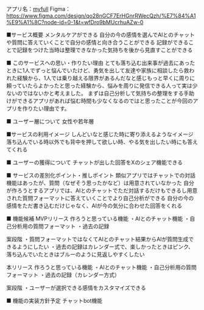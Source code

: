 アプリ名：[myfull](https://myfull-0ecc82c3fe8f.herokuapp.com/)
Figma：https://www.figma.com/design/qo28nGCF7ErHGnrRWecQzh/%E7%84%A1%E9%A1%8C?node-id=0-1&t=wfDro9bMUcrhuAZw-0

■サービス概要
メンタルケアができる
自分の今の感情を選んでAIとのチャットや質問に答えていくことで自分の感情と向き合うことができる
記録ができることで記録をつけた当時は整理できなかった気持ちを後から見直すことができる

■ このサービスへの思い・作りたい理由
とても落ち込む出来事が過去にあったときに1人でずっと悩んでいたけど、勇気を出して友達や家族に相談したら救われた経験から、1人では乗り越える限界があるんだなと感じもっと早くに周りに頼っていたらよかったと思った経験から、悩みを周りに発信できる人って実は少ないのではないかと考えました。
まずは自己分析して気持ちの整理をする手助けができるアプリがあれば悩む時間も少なくなるのではと思ったことが今回のアプリを作りたい理由です。

■ ユーザー層について
女性や若年層

■サービスの利用イメージ
しんどいなと感じた時に寄り添えるようなイメージ
落ち込んでいる時以外でも背中を押して欲しい時、やる気を出したい時にも答えてくれる

■ ユーザーの獲得について
チャットが出した回答をXのシェア機能できる

■ サービスの差別化ポイント・推しポイント
類似アプリではチャットでの対話機能はあったが、質問（なぜそう思ったかなど）は用意されていなかった
自分が作ろうとするアプリでは、AIとのチャットでただ対話するだけもできるし用意された質問フォーマットに答えていくことでより自己分析ができる
自分の今の感情をただ書き込むだけじゃなく、AIが今の気分に合わせた回答をくれる


■ 機能候補
MVPリリース
作ろうと思っている機能
・AIとのチャット機能
・自己分析用の質問フォーマット
・過去の記録



案段階
・質問フォーマットではなくてAIとのチャット結果からAIが質問生成できるようにしたい
・過去の記録はカレンダー式で、楽しかったときはピンク、落ち込んでいたときはブルーのように見返しやすくしたい

本リリース
作ろうと思っている機能
・AIとのチャット機能
・自己分析用の質問フォーマット
・過去の記録（カレンダー方式）

案段階
・ユーザーが選択できる感情をカスタマイズできる

■ 機能の実装方針予定
チャットbot機能

